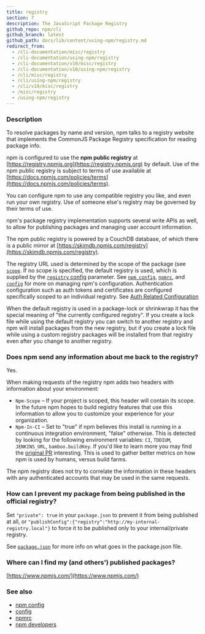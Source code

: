 ```yaml
---
title: registry
section: 7
description: The JavaScript Package Registry
github_repo: npm/cli
github_branch: latest
github_path: docs/lib/content/using-npm/registry.md
redirect_from:
  - /cli-documentation/misc/registry
  - /cli-documentation/using-npm/registry
  - /cli-documentation/v10/misc/registry
  - /cli-documentation/v10/using-npm/registry
  - /cli/misc/registry
  - /cli/using-npm/registry
  - /cli/v10/misc/registry
  - /misc/registry
  - /using-npm/registry
---
```


### Description

To resolve packages by name and version, npm talks to a registry website
that implements the CommonJS Package Registry specification for reading
package info.

npm is configured to use the **npm public registry** at
[https://registry.npmjs.org](https://registry.npmjs.org) by default. Use of the npm public registry is
subject to terms of use available at [https://docs.npmjs.com/policies/terms](https://docs.npmjs.com/policies/terms).

You can configure npm to use any compatible registry you like, and even run
your own registry. Use of someone else's registry may be governed by their
terms of use.

npm's package registry implementation supports several
write APIs as well, to allow for publishing packages and managing user
account information.

The npm public registry is powered by a CouchDB database,
of which there is a public mirror at [https://skimdb.npmjs.com/registry](https://skimdb.npmjs.com/registry).

The registry URL used is determined by the scope of the package (see
[`scope`](/cli/v10/using-npm/scope). If no scope is specified, the default registry is
used, which is supplied by the [`registry` config](/cli/v10/using-npm/config#registry)
parameter.  See [`npm config`](/cli/v10/commands/npm-config),
[`npmrc`](/cli/v10/configuring-npm/npmrc), and [`config`](/cli/v10/using-npm/config) for more on
managing npm's configuration.
Authentication configuration such as auth tokens and certificates are configured
specifically scoped to an individual registry. See
[Auth Related Configuration](/cli/v10/configuring-npm/npmrc#auth-related-configuration)

When the default registry is used in a package-lock or shrinkwrap it has the
special meaning of "the currently configured registry". If you create a lock
file while using the default registry you can switch to another registry and
npm will install packages from the new registry, but if you create a lock
file while using a custom registry packages will be installed from that
registry even after you change to another registry.

### Does npm send any information about me back to the registry?

Yes.

When making requests of the registry npm adds two headers with information
about your environment:

* `Npm-Scope` – If your project is scoped, this header will contain its
  scope. In the future npm hopes to build registry features that use this
  information to allow you to customize your experience for your
  organization.
* `Npm-In-CI` – Set to "true" if npm believes this install is running in a
  continuous integration environment, "false" otherwise. This is detected by
  looking for the following environment variables: `CI`, `TDDIUM`,
  `JENKINS_URL`, `bamboo.buildKey`. If you'd like to learn more you may find
  the [original PR](https://github.com/npm/npm-registry-client/pull/129)
  interesting.
  This is used to gather better metrics on how npm is used by humans, versus
  build farms.

The npm registry does not try to correlate the information in these headers
with any authenticated accounts that may be used in the same requests.

### How can I prevent my package from being published in the official registry?

Set `"private": true` in your `package.json` to prevent it from being
published at all, or
`"publishConfig":{"registry":"http://my-internal-registry.local"}`
to force it to be published only to your internal/private registry.

See [`package.json`](/cli/v10/configuring-npm/package-json) for more info on what goes in the package.json file.

### Where can I find my (and others') published packages?

[https://www.npmjs.com/](https://www.npmjs.com/)

### See also

* [npm config](/cli/v10/commands/npm-config)
* [config](/cli/v10/using-npm/config)
* [npmrc](/cli/v10/configuring-npm/npmrc)
* [npm developers](/cli/v10/using-npm/developers)
